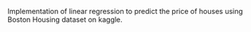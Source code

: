 Implementation of linear regression to predict the price of houses using Boston Housing dataset on kaggle.
